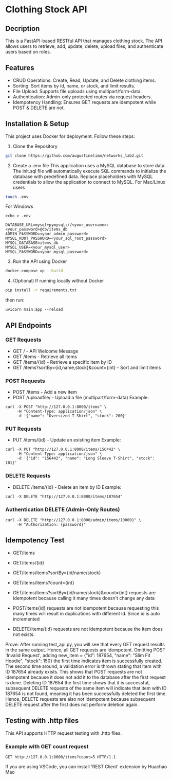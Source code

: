 # Clothing Stock API
## Decription

This is a FastAPI-based RESTful API that manages clothing stock. The API allows users to retrieve, add, update, delete, upload files, and authenticate users based on roles.

## Features

- CRUD Operations: Create, Read, Update, and Delete clothing items.
- Sorting: Sort items by id, name, or stock, and limit results.
- File Upload: Supports file uploads using multipart/form-data.
- Authentication: Admin-only protected routes via request headers.
- Idempotency Handling: Ensures GET requests are idempotent while POST & DELETE are not.

## Installation & Setup

This project uses Docker for deployment. Follow these steps:

1. Clone the Repository
```sh
git clone https://github.com/augustinelimm/networks_lab2.git

```
2. Create a .env file
This application uses a MySQL database to store data. The init.sql file will automatically execute SQL commands to initialize the database with predefined data. Replace placeholders with MySQL credentials to allow the application to connect to MySQL.
For Mac/Linux users
```sh
touch .env
```
For Windows
```
echo > .env
```

```
DATABASE_URL=mysql+pymysql://<your_username>:<your_password>@db/items_db
ADMIN_PASSWORD=<your_admin_password>
MYSQL_ROOT_PASSWORD=<your_sql_root_password>
MYSQL_DATABASE=items_db
MYSQL_USER=<your_mysql_user>
MYSQL_PASSWORD=<your_mysql_password>
```

3. Run the API using Docker
```sh
docker-compose up --build
```
4. (Optional) If running locally without Docker
```sh
pip install -r requirements.txt
```
then run:
```
uvicorn main:app --reload
```

## API Endpoints

### GET Requests
 - GET / - API Welcome Message
 - GET /items - Retrieve all items
 - GET /items/{id} - Retrieve a specific item by ID
 - GET /items?sortBy={id,name,stock}&count={int} - Sort and limit items

 ### POST Requests
 - POST /items - Add a new item
 - POST /uploadfile/ - Upload a file (multipart/form-data)
 Example:
```
curl -X POST "http://127.0.0.1:8000/items" \
     -H "Content-Type: application/json" \
     -d '{"name": "Oversized T-Shirt", "stock": 200}'
```
### PUT Requests
- PUT /items/{id} - Update an existing item
Example:
```
curl -X PUT "http://127.0.0.1:8000/items/156442" \
     -H "Content-Type: application/json" \
     -d '{"id": "156442", "name": "Long Sleeve T-Shirt", "stock": 181}'
```
### DELETE Requests
- DELETE /items/{id} - Delete an item by ID
Example:
```
curl -X DELETE "http://127.0.0.1:8000/items/187654"
```
### Authentication DELETE (Admin-Only Routes)
```
curl -X DELETE "http://127.0.0.1:8000/admin/items/100001" \
     -H "Authorization: {password}"
```

## Idempotency Test

- GET/items
- GET/items/{id}
- GET/items/items?sortBy={id/name/stock}
- GET/items/items?count={int}
- GET/items/items?sortBy={id/name/stock}&count={int} requests are idempotent because calling it many times doesn't change any data

- POST/items{id} requests are not idempotent because requesting this many times will result in duplications with different id. Since id is auto incremented
- DELETE/items/{id} requests are not idempotent because the item does not exists.

Prove: After running test_api.py, you will see that every GET request results in the same output. Hence, all GET requests are idempotent. Omitting POST 'Invalid Request', adding new_item = {"id": 187654, "name": "Slim Fit Hoodie", "stock": 150} the first time indicates item is successfully created. The second time around, a validation error is thrown stating that item with ID 187654 already exists. This shows that POST requests are not idempotent because it does not add it to the database after the first request is done. Deleting ID 187654 the first time shows that it is successful, subsequent DELETE requests of the same item will indicate that item with ID 187654 is not found, meaning it has been successfully deleted the first time. Hence, DELETE requests are also not idempotent because subsequent DELETE request after the first does not perform deletion again.

## Testing with .http files
This API supports HTTP request testing with .http files.

### Example with GET count request
```
GET http://127.0.0.1:8000/items?count=5 HTTP/1.1
```
If you are using VSCode, you can install 'REST Client' extension by Huachao Mao

